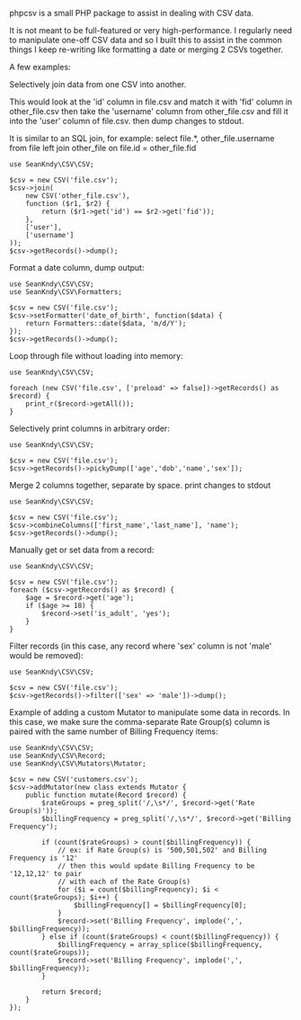 phpcsv is a small PHP package to assist in dealing with CSV data.

It is not meant to be full-featured or very high-performance.  I regularly need
to manipulate one-off CSV data and so I built this to assist in the common
things I keep re-writing like formatting a date or merging 2 CSVs together.

A few examples:


Selectively join data from one CSV into another.

This would look at the 'id' column in file.csv and match it with 'fid' column
in other_file.csv then take the 'username' column from other_file.csv and
fill it into the 'user' column of file.csv.  then dump changes to stdout.

It is similar to an SQL join, for example:
  select file.*, other_file.username from file
  left join other_file on file.id = other_file.fid
```
use SeanKndy\CSV\CSV;

$csv = new CSV('file.csv');
$csv->join(
    new CSV('other_file.csv'),
    function ($r1, $r2) {
        return ($r1->get('id') == $r2->get('fid'));
    },
    ['user'],
    ['username']
));
$csv->getRecords()->dump();
```

Format a date column, dump output:
```
use SeanKndy\CSV\CSV;
use SeanKndy\CSV\Formatters;

$csv = new CSV('file.csv');
$csv->setFormatter('date_of_birth', function($data) {
    return Formatters::date($data, 'm/d/Y');
});
$csv->getRecords()->dump();
```

Loop through file without loading into memory:
```
use SeanKndy\CSV\CSV;

foreach (new CSV('file.csv', ['preload' => false])->getRecords() as $record) {
    print_r($record->getAll());
}
```

Selectively print columns in arbitrary order:
```
use SeanKndy\CSV\CSV;

$csv = new CSV('file.csv');
$csv->getRecords()->pickyDump(['age','dob','name','sex']);
```

Merge 2 columns together, separate by space. print changes to stdout
```
use SeanKndy\CSV\CSV;

$csv = new CSV('file.csv');
$csv->combineColumns(['first_name','last_name'], 'name');
$csv->getRecords()->dump();
```

Manually get or set data from a record:
```
use SeanKndy\CSV\CSV;

$csv = new CSV('file.csv');
foreach ($csv->getRecords() as $record) {
    $age = $record->get('age');
    if ($age >= 18) {
        $record->set('is_adult', 'yes');
    }
}
```

Filter records (in this case, any record where 'sex' column is not 'male'
would be removed):
```
use SeanKndy\CSV\CSV;

$csv = new CSV('file.csv');
$csv->getRecords()->filter(['sex' => 'male'])->dump();
```

Example of adding a custom Mutator to manipulate some data in records.  In this
case, we make sure the comma-separate Rate Group(s) column is paired with the
same number of Billing Frequency items:
```
use SeanKndy\CSV\CSV;
use SeanKndy\CSV\Record;
use SeanKndy\CSV\Mutators\Mutator;

$csv = new CSV('customers.csv');
$csv->addMutator(new class extends Mutator {
    public function mutate(Record $record) {
        $rateGroups = preg_split('/,\s*/', $record->get('Rate Group(s)'));
        $billingFrequency = preg_split('/,\s*/', $record->get('Billing Frequency');

        if (count($rateGroups) > count($billingFrequency)) {
            // ex: if Rate Group(s) is '500,501,502' and Billing Frequency is '12'
            // then this would update Billing Frequency to be '12,12,12' to pair
            // with each of the Rate Group(s)
            for ($i = count($billingFrequency); $i < count($rateGroups); $i++) {
                $billingFrequency[] = $billingFrequency[0];
            }
            $record->set('Billing Frequency', implode(',', $billingFrequency));
        } else if (count($rateGroups) < count($billingFrequency)) {
            $billingFrequency = array_splice($billingFrequency, count($rateGroups));
            $record->set('Billing Frequency', implode(',', $billingFrequency));
        }

        return $record;
    }
});
```
